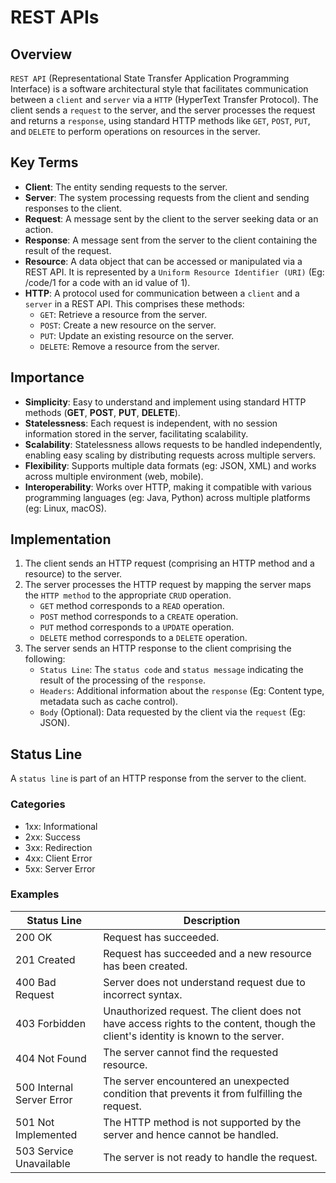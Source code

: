 # REST APIs

## Overview
`REST API` (Representational State Transfer Application Programming Interface) is a software architectural style that facilitates communication between a `client` and `server` via a `HTTP` (HyperText Transfer Protocol).
The client sends a `request` to the server, and the server processes the request and returns a `response`, using standard HTTP methods like `GET`, `POST`, `PUT`, and `DELETE` to perform operations on resources in the server.

## Key Terms
- **Client**: The entity sending requests to the server.
- **Server**: The system processing requests from the client and sending responses to the client.
- **Request**: A message sent by the client to the server seeking data or an action.
- **Response**: A message sent from the server to the client containing the result of the request.
- **Resource**: A data object that can be accessed or manipulated via a REST API. It is represented by a `Uniform Resource Identifier (URI)` (Eg: /code/1 for a code with an id value of 1).
- **HTTP**: A protocol used for communication between a `client` and a `server` in a REST API. This comprises these methods:
  - `GET`: Retrieve a resource from the server.
  - `POST`: Create a new resource on the server.
  - `PUT`: Update an existing resource on the server.
  - `DELETE`: Remove a resource from the server.

## Importance
- **Simplicity**: Easy to understand and implement using standard HTTP methods (**GET**, **POST**, **PUT**, **DELETE**).
- **Statelessness**: Each request is independent, with no session information stored in the server, facilitating scalability.
- **Scalability**: Statelessness allows requests to be handled independently, enabling easy scaling by distributing requests across multiple servers. 
- **Flexibility**: Supports multiple data formats (eg: JSON, XML) and works across multiple environment (web, mobile).
- **Interoperability**: Works over HTTP, making it compatible with various programming languages (eg: Java, Python) across multiple platforms (eg: Linux, macOS).

## Implementation
1. The client sends an HTTP request (comprising an HTTP method and a resource) to the server.
2. The server processes the HTTP request by mapping the server maps the `HTTP method` to the appropriate `CRUD` operation. 
   - `GET` method corresponds to a `READ` operation.
   - `POST` method corresponds to a `CREATE` operation.
   - `PUT` method corresponds to a `UPDATE` operation.
   - `DELETE` method corresponds to a `DELETE` operation.
3. The server sends an HTTP response to the client comprising the following:
   - `Status Line`: The `status code` and `status message` indicating the result of the processing of the `response`.
   - `Headers`: Additional information about the `response` (Eg: Content type, metadata such as cache control).
   - `Body` (Optional): Data requested by the client via the `request` (Eg: JSON). 

## Status Line
A `status line` is part of an HTTP response from the server to the client.

### Categories
- 1xx: Informational
- 2xx: Success
- 3xx: Redirection
- 4xx: Client Error
- 5xx: Server Error

### Examples
| Status Line               | Description                                                                                                                       |
|---------------------------|-----------------------------------------------------------------------------------------------------------------------------------|
| 200 OK                    | Request has succeeded.                                                                                                            |
| 201 Created               | Request has succeeded and a new resource has been created.                                                                        |
| 400 Bad Request           | Server does not understand request due to incorrect syntax.                                                                       |
| 403 Forbidden             | Unauthorized request. The client does not have access rights to the content, though the client's identity is known to the server. |
| 404 Not Found             | The server cannot find the requested resource.                                                                                    |
| 500 Internal Server Error | The server encountered an unexpected condition that prevents it from fulfilling the request.                                      |
| 501 Not Implemented       | The HTTP method is not supported by the server and hence cannot be handled.                                                       |
| 503 Service Unavailable   | The server is not ready to handle the request.                                                                                    |
